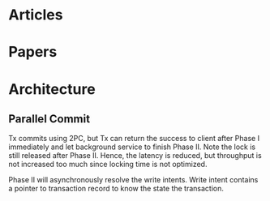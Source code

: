 # Articles

# Papers

# Architecture

## Parallel Commit
Tx commits using 2PC, but Tx can return the success to client after Phase I immediately and let background service to finish Phase II. Note the lock is still released after Phase II. Hence, the latency is reduced, but throughput is not increased too much since locking time is not optimized.

Phase II will asynchronously resolve the write intents. Write intent contains a pointer to transaction record to know the state the transaction.
